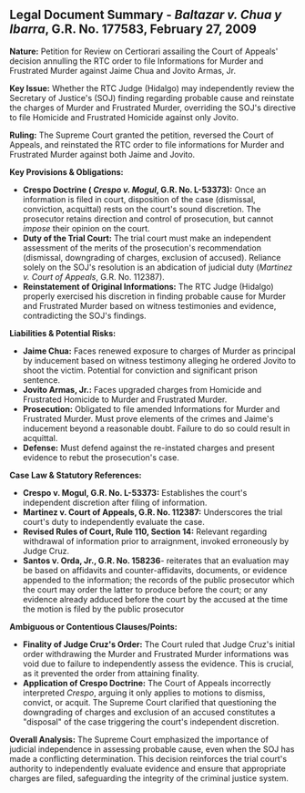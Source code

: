 ## Legal Document Summary - *Baltazar v. Chua y Ibarra*, G.R. No. 177583, February 27, 2009

**Nature:** Petition for Review on Certiorari assailing the Court of Appeals' decision annulling the RTC order to file Informations for Murder and Frustrated Murder against Jaime Chua and Jovito Armas, Jr.

**Key Issue:** Whether the RTC Judge (Hidalgo) may independently review the Secretary of Justice's (SOJ) finding regarding probable cause and reinstate the charges of Murder and Frustrated Murder, overriding the SOJ's directive to file Homicide and Frustrated Homicide against only Jovito.

**Ruling:** The Supreme Court granted the petition, reversed the Court of Appeals, and reinstated the RTC order to file informations for Murder and Frustrated Murder against both Jaime and Jovito.

**Key Provisions & Obligations:**

*   **Crespo Doctrine ( *Crespo v. Mogul*, G.R. No. L-53373):**  Once an information is filed in court, disposition of the case (dismissal, conviction, acquittal) rests on the court's sound discretion. The prosecutor retains direction and control of prosecution, but cannot *impose* their opinion on the court.
*   **Duty of the Trial Court:** The trial court must make an independent assessment of the merits of the prosecution's recommendation (dismissal, downgrading of charges, exclusion of accused). Reliance solely on the SOJ's resolution is an abdication of judicial duty (*Martinez v. Court of Appeals*, G.R. No. 112387).
*   **Reinstatement of Original Informations:** The RTC Judge (Hidalgo) properly exercised his discretion in finding probable cause for Murder and Frustrated Murder based on witness testimonies and evidence, contradicting the SOJ's findings.

**Liabilities & Potential Risks:**

*   **Jaime Chua:** Faces renewed exposure to charges of Murder as principal by inducement based on witness testimony alleging he ordered Jovito to shoot the victim. Potential for conviction and significant prison sentence.
*   **Jovito Armas, Jr.:** Faces upgraded charges from Homicide and Frustrated Homicide to Murder and Frustrated Murder.
*   **Prosecution:** Obligated to file amended Informations for Murder and Frustrated Murder. Must prove elements of the crimes and Jaime's inducement beyond a reasonable doubt. Failure to do so could result in acquittal.
*   **Defense:** Must defend against the re-instated charges and present evidence to rebut the prosecution's case.

**Case Law & Statutory References:**

*   **Crespo v. Mogul, G.R. No. L-53373:** Establishes the court's independent discretion after filing of information.
*   **Martinez v. Court of Appeals, G.R. No. 112387:** Underscores the trial court's duty to independently evaluate the case.
*   **Revised Rules of Court, Rule 110, Section 14:** Relevant regarding withdrawal of information prior to arraignment, invoked erroneously by Judge Cruz.
*   **Santos v. Orda, Jr., G.R. No. 158236**- reiterates that an evaluation may be based on affidavits and counter-affidavits, documents, or evidence appended to the information; the records of the public prosecutor which the court may order the latter to produce before the court; or any evidence already adduced before the court by the accused at the time the motion is filed by the public prosecutor

**Ambiguous or Contentious Clauses/Points:**

*   **Finality of Judge Cruz's Order:** The Court ruled that Judge Cruz's initial order withdrawing the Murder and Frustrated Murder informations was void due to failure to independently assess the evidence. This is crucial, as it prevented the order from attaining finality.
*   **Application of Crespo Doctrine:** The Court of Appeals incorrectly interpreted *Crespo*, arguing it only applies to motions to dismiss, convict, or acquit. The Supreme Court clarified that questioning the downgrading of charges and exclusion of an accused constitutes a "disposal" of the case triggering the court's independent discretion.

**Overall Analysis:** The Supreme Court emphasized the importance of judicial independence in assessing probable cause, even when the SOJ has made a conflicting determination. This decision reinforces the trial court's authority to independently evaluate evidence and ensure that appropriate charges are filed, safeguarding the integrity of the criminal justice system.
